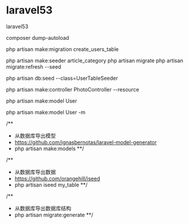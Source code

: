 # laravel53
laravel53

composer dump-autoload

php artisan make:migration create_users_table

php artisan make:seeder article_category
php artisan migrate
php artisan migrate:refresh --seed


php artisan db:seed --class=UserTableSeeder
 

php artisan make:controller PhotoController --resource

php artisan make:model User

php artisan make:model User -m

/** 
 * 从数据库导出模型
 * https://github.com/ignasbernotas/laravel-model-generator
 * php artisan make:models
**/
 
/**
 * 从数据库导出数据
 * https://github.com/orangehill/iseed
 * php artisan iseed my_table
**/

/**
 * 从数据库导出数据库结构
 * php artisan migrate:generate 
**/